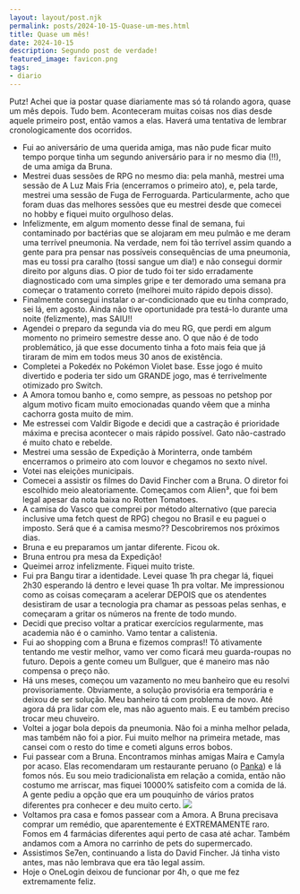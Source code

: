 ```yaml
---
layout: layout/post.njk
permalink: posts/2024-10-15-Quase-um-mes.html
title: Quase um mês!
date: 2024-10-15
description: Segundo post de verdade!
featured_image: favicon.png
tags:
- diario
---
```

Putz! Achei que ia postar quase diariamente mas só tá rolando agora, quase um mês depois. Tudo bem. Aconteceram muitas coisas nos dias desde aquele primeiro post, então vamos a elas. Haverá uma tentativa de lembrar cronologicamente dos ocorridos.

- Fui ao aniversário de uma querida amiga, mas não pude ficar muito tempo porque tinha um segundo aniversário para ir no mesmo dia (!!), de uma amiga da Bruna.
- Mestrei duas sessões de RPG no mesmo dia: pela manhã, mestrei uma sessão de A Luz Mais Fria (encerramos o primeiro ato), e, pela tarde, mestrei uma sessão de Fuga de Ferroguarda. Particularmente, acho que foram duas das melhores sessões que eu mestrei desde que comecei no hobby e fiquei muito orgulhoso delas.
- Infelizmente, em algum momento desse final de semana, fui contaminado por bactérias que se alojaram em meu pulmão e me deram uma terrível pneumonia. Na verdade, nem foi tão terrível assim quando a gente para pra pensar nas possíveis consequências de uma pneumonia, mas eu tossi pra caralho (tossi sangue um dia!) e não consegui dormir direito por alguns dias. O pior de tudo foi ter sido erradamente diagnosticado com uma simples gripe e ter demorado uma semana pra começar o tratamento correto (melhorei muito rápido depois disso).
- Finalmente consegui instalar o ar-condicionado que eu tinha comprado, sei lá, em agosto. Ainda não tive oportunidade pra testá-lo durante uma noite (felizmente), mas SAIU!!
- Agendei o preparo da segunda via do meu RG, que perdi em algum momento no primeiro semestre desse ano. O que não é de todo problemático, já que esse documento tinha a foto mais feia que já tiraram de mim em todos meus 30 anos de existência.
- Completei a Pokedéx no Pokémon Violet base. Esse jogo é muito divertido e poderia ter sido um GRANDE jogo, mas é terrivelmente otimizado pro Switch.
- A Amora tomou banho e, como sempre, as pessoas no petshop por algum motivo ficam muito emocionadas quando vêem que a minha cachorra gosta muito de mim.
- Me estressei com Valdir Bigode e decidi que a castração é prioridade máxima e precisa acontecer o mais rápido possível. Gato não-castrado é muito chato e rebelde.
- Mestrei uma sessão de Expedição à Morinterra, onde também encerramos o primeiro ato com louvor e chegamos no sexto nível.
- Votei nas eleições municipais.
- Comecei a assistir os filmes do David Fincher com a Bruna. O diretor foi escolhido meio aleatoriamente. Começamos com Alien³, que foi bem legal apesar da nota baixa no Rotten Tomatoes.
- A camisa do Vasco que comprei por método alternativo (que parecia inclusive uma fetch quest de RPG) chegou no Brasil e eu paguei o imposto. Será que é a camisa mesmo?? Descobriremos nos próximos dias.
- Bruna e eu preparamos um jantar diferente. Ficou ok.
- Bruna entrou pra mesa da Expedição!
- Queimei arroz infelizmente. Fiquei muito triste.
- Fui pra Bangu tirar a identidade. Levei quase 1h pra chegar lá, fiquei 2h30 esperando lá dentro e levei quase 1h pra voltar. Me impressionou como as coisas começaram a acelerar DEPOIS que os atendentes desistiram de usar a tecnologia pra chamar as pessoas pelas senhas, e começaram a gritar os números na frente de todo mundo.
- Decidi que preciso voltar a praticar exercícios regularmente, mas academia não é o caminho. Vamo tentar a calistenia.
- Fui ao shopping com a Bruna e fizemos compras!! Tô ativamente tentando me vestir melhor, vamo ver como ficará meu guarda-roupas no futuro. Depois a gente comeu um Bullguer, que é maneiro mas não compensa o preço não.
- Há uns meses, começou um vazamento no meu banheiro que eu resolvi provisoriamente. Obviamente, a solução provisória era temporária e deixou de ser solução. Meu banheiro tá com problema de novo. Até agora dá pra lidar com ele, mas não aguento mais. E eu também preciso trocar meu chuveiro.
- Voltei a jogar bola depois da pneumonia. Não foi a minha melhor pelada, mas também não foi a pior. Fui muito melhor na primeira metade, mas cansei com o resto do time e cometi alguns erros bobos.
- Fui passear com a Bruna. Encontramos minhas amigas Maíra e Camyla por acaso. Elas recomendaram um restaurante peruano (o [Panka](https://www.instagram.com/panka.rio/)) e lá fomos nós. Eu sou meio tradicionalista em relação a comida, então não costumo me arriscar, mas fiquei 10000% satisfeito com a comida de lá. A gente pediu a opção que era um pouquinho de vários pratos diferentes pra conhecer e deu muito certo. <img src="https://i.imgur.com/eYI8K7a.jpeg" />
- Voltamos pra casa e fomos passear com a Amora. A Bruna precisava comprar um remédio, que aparentemente é EXTREMAMENTE raro. Fomos em 4 farmácias diferentes aqui perto de casa até achar. Também andamos com a Amora no carrinho de pets do supermercado.
- Assistimos Se7en, continuando a lista do David Fincher. Já tinha visto antes, mas não lembrava que era tão legal assim.
- Hoje o OneLogin deixou de funcionar por 4h, o que me fez extremamente feliz.